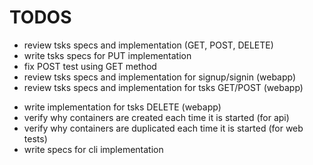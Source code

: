 # TODOS

* review tsks specs and implementation (GET, POST, DELETE)
* write tsks specs for PUT implementation
* fix POST test using GET method
* review tsks specs and implementation for signup/signin (webapp)
* review tsks specs and implementation for tsks GET/POST (webapp)
- write implementation for tsks DELETE (webapp)
- verify why containers are created each time it is started (for api)
- verify why containers are duplicated each time it is started (for web tests)
- write specs for cli implementation